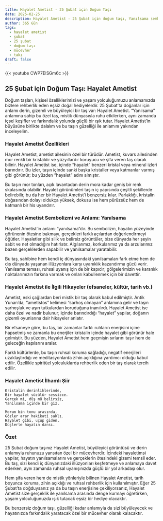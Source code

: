 ```yaml
---
title: Hayalet Ametist - 25 Şubat için Doğum Taşı
date: 2025-02-25
description: Hayalet Ametist - 25 Şubat için doğum taşı, Yanılsama sembolü. Bu özel taşın derin anlamını öğrenin.
author: 365 Gün
tags:
  - hayalet ametist
  - şubat
  - 25 şubat
  - doğum taşı
  - mücevher
  - takı
draft: false
---
```


{{< youtube CWP7EISGm6c >}}

## 25 Şubat için Doğum Taşı: Hayalet Ametist

Doğum taşları, kişisel özelliklerimizi ve yaşam yolculuğumuzu anlamamızda bizlere rehberlik eden eşsiz doğal hediyelerdir. 25 Şubat’ta doğanlar için anlamı derin, gizemli ve büyüleyici bir taş var: Hayalet Ametist. “Yanılsama” anlamına sahip bu özel taş, mistik dünyasıyla ruhu etkilerken, aynı zamanda içsel keşifler ve farkındalık yolunda güçlü bir ışık tutar. Hayalet Ametist’in büyüsüne birlikte dalalım ve bu taşın güzelliği ile anlamını yakından inceleyelim.

### Hayalet Ametist Özellikleri

Hayalet Ametist, ametist ailesinin özel bir türüdür. Ametist, kuvars ailesinden mor renkli bir kristaldir ve yüzyıllardır koruyucu ve şifa veren taş olarak bilinir. Hayalet Ametist ise, içinde “hayalet” benzeri kristal veya mineral izleri barındırır. Bu izler, taşın içinde sanki başka kristaller veya katmanlar varmış gibi görünür; bu yüzden “hayalet” adını almıştır.

Bu taşın mor tonları, açık lavantadan derin mora kadar geniş bir renk skalasında olabilir. Hayalet görünümleri taşın iç yapısında çeşitli şekillerde belirebilir, bu da her bir Hayalet Ametist’i benzersiz kılar. Parlaklığı, kristalin doğasından dolayı oldukça yüksek, dokusu ise hem pürüzsüz hem de katmanlı bir his uyandırır.

### Hayalet Ametist Sembolizmi ve Anlamı: Yanılsama

Hayalet Ametist’in anlamı “yanılsama”dır. Bu sembolizm, hayatın yüzeyinde görünenin ötesine bakmayı, gerçekleri farklı açılardan değerlendirmeyi öğütler. Hayaletler gibi silik ve belirsiz görüntüler, bize dünyada her şeyin sabit ve net olmadığını hatırlatır. Algılarımız, korkularımız ya da arzularımız bazen gerçeklerden sapabilir ve yanılsamalar yaratabilir.

Bu taş, sahibine hem kendi iç dünyasındaki yanılsamaları fark etme hem de dış dünyada yaşanan illüzyonlara karşı uyanıklık kazandırma gücü verir. Yanılsama teması, ruhsal uyanış için de bir kapıdır; gölgelerimizin ve karanlık noktalarımızın farkına varmak ve onları kabullenmek için bir davettir.

### Hayalet Ametist ile İlgili Hikayeler (efsaneler, kültür, tarih vb.)

Ametist, eski çağlardan beri mistik bir taş olarak kabul edilmiştir. Antik Yunan’da, “ametistos” kelimesi “sarhoş olmayan” anlamına gelir ve taşın sarhoşluk ve aşırı tutkulardan koruduğuna inanılırdı. Hayalet Ametist ise daha özel ve nadir bulunur; içinde barındırdığı “hayalet” yapılar, doğanın gizemli oyunlarına dair hikayeler anlatır.

Bir efsaneye göre, bu taş, bir zamanlar farklı ruhların enerjisini içine hapsetmiş ve zamanla bu enerjiler kristalin içinde hayalet gibi görünür hale gelmiştir. Bu yüzden, Hayalet Ametist hem geçmişin sırlarını taşır hem de geleceğin kapılarını aralar.

Farklı kültürlerde, bu taşın ruhsal koruma sağladığı, negatif enerjileri uzaklaştırdığı ve meditasyonlarda zihin açıklığına yardımcı olduğu kabul edilir. Özellikle spiritüel yolculuklarda rehberlik eden bir taş olarak tercih edilir.

### Hayalet Ametist İlhamlı Şiir

```
Kristalin derinliklerinde,
Bir hayalet süzülür sessizce.
Gerçek mi, düş mü belirsiz,
Yanılsama içinde bir giz.

Morun bin tonu arasında,
Gözler arar hakikati saklı.
Hayalet gibi, uçup giden,
Düşlerle hayatın dansı.
```

### Özet

25 Şubat doğum taşınız Hayalet Ametist, büyüleyici görüntüsü ve derin anlamıyla ruhunuzu yansıtan özel bir mücevherdir. İçindeki hayaletimsi yapılar, hayatın yanılsamalarını ve gerçeklerin ötesindeki gizemi temsil eder. Bu taş, sizi kendi iç dünyanızdaki illüzyonları keşfetmeye ve anlamaya davet ederken, aynı zamanda ruhsal uyanışınızda güçlü bir yol arkadaşı olur.

Hem şifa veren hem de mistik yönleriyle bilinen Hayalet Ametist, tarih boyunca koruma, zihin açıklığı ve ruhsal rehberlik için kullanılmıştır. Eğer 25 Şubat’ta doğduysanız ya da bu taşın enerjisine çekiliyorsanız, Hayalet Ametist size gerçeklik ile yanılsama arasında denge kurmayı öğretirken, yaşam yolculuğunuzda ışık tutacak eşsiz bir hediye olacaktır.

Bu benzersiz doğum taşı, güzelliği kadar anlamıyla da sizi büyüleyecek ve hayatınızda farkındalık yaratacak özel bir mücevher olarak kalacaktır.